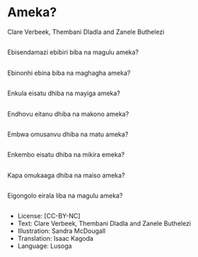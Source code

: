 # Ameka?
Clare Verbeek, Thembani
Dladla and Zanele
Buthelezi

##
Ebisendamazi ebibiri
biba na magulu ameka?


##
Ebinonhi ebina biba na
maghagha ameka?


##
Enkula eisatu dhiba na
mayiga ameka?


##
Endhovu eitanu dhiba
na makono ameka?


##
Embwa omusanvu
dhiba na matu ameka?


##
Enkembo eisatu dhiba
na mikira emeka?


##
Kapa omukaaga dhiba
na maiso ameka?


##
Eigongolo eirala liba na
magulu ameka?


##
* License: [CC-BY-NC]
* Text: Clare Verbeek, Thembani Dladla and Zanele
Buthelezi
* Illustration: Sandra McDougall
* Translation: Isaac Kagoda
* Language: Lusoga

